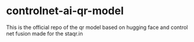 # controlnet-ai-qr-model
This is the official repo of the qr model based on hugging face and control net fusion made for the staqr.in
